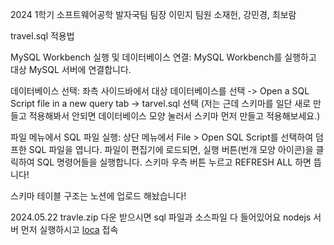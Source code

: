 2024 1학기 소프트웨어공학 발자국팀
팀장 이민지
팀원 소재헌, 강민경, 최보람


travel.sql 적용법

MySQL Workbench 실행 및 데이터베이스 연결:
MySQL Workbench를 실행하고 대상 MySQL 서버에 연결합니다.

데이터베이스 선택:
좌측 사이드바에서 대상 데이터베이스를 선택 -> Open a SQL Script file in a new query tab -> tarvel.sql 선택 (저는 근데 스키마를 일단 새로 만들고 적용해봐서 안되면 데이터베이스 모양 눌러서 스키마 먼저 만들고 적용해보세요.)

파일 메뉴에서 SQL 파일 실행:
상단 메뉴에서 File > Open SQL Script를 선택하여 덤프한 SQL 파일을 엽니다. 파일이 편집기에 로드되면, 실행 버튼(번개 모양 아이콘)을 클릭하여 SQL 명령어들을 실행합니다.
스키마 우측 버튼 누르고 REFRESH ALL 하면 뜹니다!

스키마 테이블 구조는 노션에 업로드 해놨습니다!

2024.05.22 travle.zip
다운 받으시면 sql 파일과 소스파일 다 들어있어요
nodejs 서버 먼저 실행하시고 [loca](http://localhost:3000/) 접속

       
